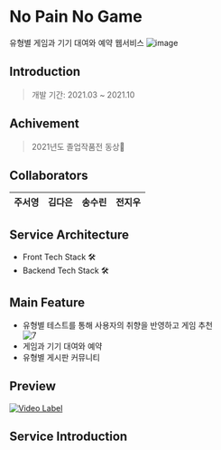 # No Pain No Game
유형별 게임과 기기 대여와 예약 웹서비스
![image](https://github.com/standyoung/nopainnogame/assets/82448471/31126fec-68db-4a62-a935-bbccb79de691)

## Introduction
> 개발 기간: 2021.03 ~ 2021.10 

## Achivement
> 2021년도 졸업작품전 동상🥉

## Collaborators
|주서영|김다은|송수린|전지우|
|------|------|------|------|

## Service Architecture
- Front Tech Stack 🛠<br>
- Backend Tech Stack 🛠<br>

## Main Feature
- 유형별 테스트를 통해 사용자의 취향을 반영하고 게임 추천</br>
  ![7](https://github.com/user-attachments/assets/f74f45bb-b86b-4e52-840f-9bd39602f01a)
- 게임과 기기 대여와 예약
- 유형별 게시판 커뮤니티 

## Preview
[![Video Label](http://img.youtube.com/vi/9J4vzecrF_c/maxresdefault.jpg)](https://youtu.be/9J4vzecrF_c)

## Service Introduction
